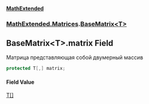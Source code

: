 #### [MathExtended](index.md 'index')
### [MathExtended.Matrices](MathExtended_Matrices.md 'MathExtended.Matrices').[BaseMatrix&lt;T&gt;](MathExtended_Matrices_BaseMatrix_T_.md 'MathExtended.Matrices.BaseMatrix&lt;T&gt;')
## BaseMatrix&lt;T&gt;.matrix Field
Матрица представляющая собой двумерный массив  
```csharp
protected T[,] matrix;
```
#### Field Value
[T](MathExtended_Matrices_BaseMatrix_T_.md#MathExtended_Matrices_BaseMatrix_T__T 'MathExtended.Matrices.BaseMatrix&lt;T&gt;.T')[[]](https://docs.microsoft.com/en-us/dotnet/api/System.Array 'System.Array')
